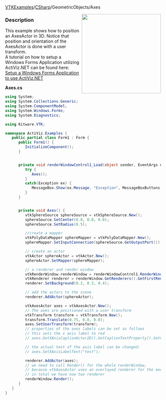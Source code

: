 [VTKExamples](Home)/[CSharp](CSharp)/GeometricObjects/Axes

<img align="right" src="https://github.com/lorensen/VTKExamples/raw/master/Testing/Baseline/GeometricObjects/TestAxes.png" width="256" />

### Description
This example shows how to position an AxesActor in 3D. Notice that position and orientation of the AxesActor is done with a user transform. <br />
A tutorial on how to setup a Windows Forms Application utilizing ActiViz.NET can be found here: [Setup a Windows Forms Application to use ActiViz.NET](http://www.vtk.org/Wiki/VTK/CSharp/ActiViz.NET)

**Axes.cs**
```csharp
using System;
using System.Collections.Generic;
using System.ComponentModel;
using System.Windows.Forms;
using System.Diagnostics;

using Kitware.VTK;

namespace ActiViz.Examples {
   public partial class Form1 : Form {
      public Form1() {
         InitializeComponent();
      }


      private void renderWindowControl1_Load(object sender, EventArgs e) {
         try {
            Axes();
         }
         catch(Exception ex) {
            MessageBox.Show(ex.Message, "Exception", MessageBoxButtons.OK);
         }
      }


      private void Axes() {
         vtkSphereSource sphereSource = vtkSphereSource.New();
         sphereSource.SetCenter(0.0, 0.0, 0.0);
         sphereSource.SetRadius(0.5);

         //create a mapper
         vtkPolyDataMapper sphereMapper = vtkPolyDataMapper.New();
         sphereMapper.SetInputConnection(sphereSource.GetOutputPort());

         // create an actor
         vtkActor sphereActor = vtkActor.New();
         sphereActor.SetMapper(sphereMapper);

         // a renderer and render window
         vtkRenderWindow renderWindow = renderWindowControl1.RenderWindow;
         vtkRenderer renderer = renderWindow.GetRenderers().GetFirstRenderer();
         renderer.SetBackground(0.2, 0.3, 0.4);

         // add the actors to the scene
         renderer.AddActor(sphereActor);

         vtkAxesActor axes = vtkAxesActor.New();
         // The axes are positioned with a user transform
         vtkTransform transform = vtkTransform.New();
         transform.Translate(0.75, 0.0, 0.0);
         axes.SetUserTransform(transform);
         // properties of the axes labels can be set as follows
         // this sets the x axis label to red
         // axes.GetXAxisCaptionActor2D().GetCaptionTextProperty().SetColor(1,0,0);

         // the actual text of the axis label can be changed:
         // axes.SetXAxisLabelText("test");

         renderer.AddActor(axes);
         // we need to call Render() for the whole renderWindow, 
         // because vtkAxesActor uses an overlayed renderer for the axes label
         // in total we have now two renderer
         renderWindow.Render();
      }
   }
}
```
